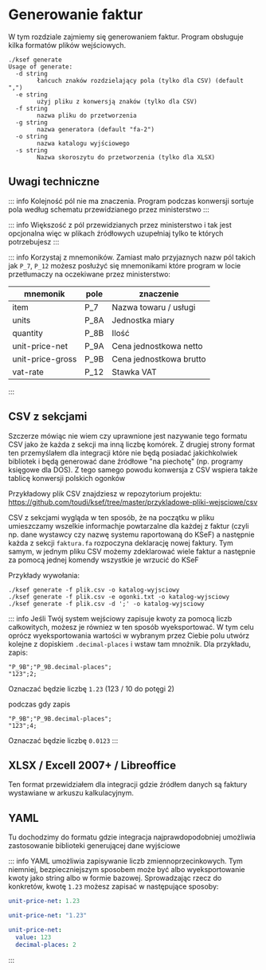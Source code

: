 # Generowanie faktur

W tym rozdziale zajmiemy się generowaniem faktur. Program obsługuje kilka formatów plików wejściowych.

```shell
./ksef generate
Usage of generate:
  -d string
    	łańcuch znaków rozdzielający pola (tylko dla CSV) (default ",")
  -e string
    	użyj pliku z konwersją znaków (tylko dla CSV)
  -f string
    	nazwa pliku do przetworzenia
  -g string
    	nazwa generatora (default "fa-2")
  -o string
    	nazwa katalogu wyjściowego
  -s string
    	Nazwa skoroszytu do przetworzenia (tylko dla XLSX)
```

## Uwagi techniczne

::: info
Kolejność pól nie ma znaczenia. Program podczas konwersji sortuje pola według schematu przewidzianego przez ministerstwo
:::

::: info
Większość z pól przewidzianych przez ministerstwo i tak jest opcjonalna więc w plikach źródłowych uzupełniaj tylko te których potrzebujesz
:::

::: info
Korzystaj z mnemoników. Zamiast mało przyjaznych nazw pól takich jak `P_7`, `P_12` możesz posłużyć się mnemonikami które program w locie przetłumaczy na oczekiwane przez ministerstwo:

| mnemonik         | pole | znaczenie               |
| ---------------- | ---- | ----------------------- |
| item             | P_7  | Nazwa towaru / usługi   |
| units            | P_8A | Jednostka miary         |
| quantity         | P_8B | Ilość                   |
| unit-price-net   | P_9A | Cena jednostkowa netto  |
| unit-price-gross | P_9B | Cena jednostkowa brutto |
| vat-rate         | P_12 | Stawka VAT              |

:::

## CSV z sekcjami

Szczerze mówiąc nie wiem czy uprawnione jest nazywanie tego formatu CSV jako że każda z sekcji ma inną liczbę komórek. Z drugiej strony format ten przemyślałem dla integracji które nie będą posiadać jakichkolwiek bibliotek i będą generować dane źródłowe "na piechotę" (np. programy księgowe dla DOS). Z tego samego powodu konwersja z CSV wspiera także tablicę konwersji polskich ogonków

Przykładowy plik CSV znajdziesz w repozytorium projektu: https://github.com/toudi/ksef/tree/master/przykladowe-pliki-wejsciowe/csv

CSV z sekcjami wygląda w ten sposób, że na początku w pliku umieszczamy wszelkie informachje powtarzalne dla każdej z faktur (czyli np. dane wystawcy czy nazwę systemu raportowaną do KSeF) a następnie każda z sekcji `faktura.fa` rozpoczyna deklarację nowej faktury. Tym samym, w jednym pliku CSV możemy zdeklarować wiele faktur a następnie za pomocą jednej komendy wszystkie je wrzucić do KSeF

Przykłady wywołania:

```shell
./ksef generate -f plik.csv -o katalog-wyjsciowy
./ksef generate -f plik.csv -e ogonki.txt -o katalog-wyjsciowy
./ksef generate -f plik.csv -d ';' -o katalog-wyjsciowy
```

::: info
Jeśli Twój system wejściowy zapisuje kwoty za pomocą liczb całkowitych, możesz je równiez w ten sposób wyeksportować. W tym celu oprócz wyeksportowania wartości w wybranym przez Ciebie polu utwórz kolejne z dopiskiem `.decimal-places` i wstaw tam mnożnik. Dla przykładu, zapis:<br />

```
"P_9B";"P_9B.decimal-places";
"123";2;
```

Oznaczać będzie liczbę `1.23` (123 / 10 do potęgi 2)

podczas gdy zapis

```
"P_9B";"P_9B.decimal-places";
"123";4;
```

Oznaczać będzie liczbę `0.0123`
:::

## XLSX / Excell 2007+ / Libreoffice

Ten format przewidziałem dla integracji gdzie źródłem danych są faktury wystawiane w arkuszu kalkulacyjnym.

## YAML

Tu dochodzimy do formatu gdzie integracja najprawdopodobniej umożliwia zastosowanie biblioteki generującej dane wyjściowe

::: info
YAML umożliwia zapisywanie liczb zmiennoprzecinkowych. Tym niemniej, bezpieczniejszym sposobem może być albo wyeksportowanie kwoty jako string albo w formie bazowej. Sprowadzając rzecz do konkretów, kwotę `1.23` możesz zapisać w następujące sposoby:

```yaml
unit-price-net: 1.23
```

```yaml
unit-price-net: "1.23"
```

```yaml
unit-price-net:
  value: 123
  decimal-places: 2
```

:::
